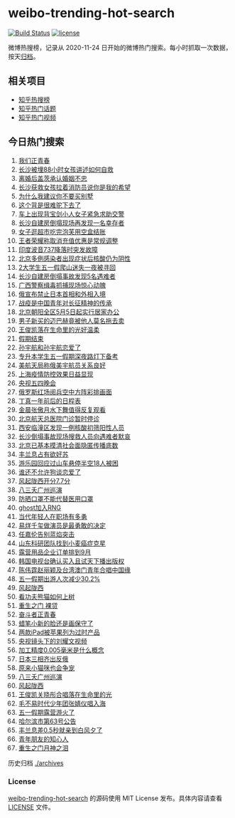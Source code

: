 # weibo-trending-hot-search

[![Build Status](https://github.com/justjavac/weibo-trending-hot-search/workflows/ci/badge.svg?branch=master)](https://github.com/justjavac/weibo-trending-hot-search/actions)
[![license](https://img.shields.io/github/license/justjavac/weibo-trending-hot-search)](https://github.com/justjavac/weibo-trending-hot-search/blob/master/LICENSE)

微博热搜榜，记录从 2020-11-24 日开始的微博热门搜索。每小时抓取一次数据，按天[归档](./archives)。

## 相关项目

- [知乎热搜榜](https://github.com/justjavac/zhihu-trending-top-search)
- [知乎热门话题](https://github.com/justjavac/zhihu-trending-hot-questions)
- [知乎热门视频](https://github.com/justjavac/zhihu-trending-hot-video)

## 今日热门搜索

<!-- BEGIN -->
<!-- 最后更新时间 Thu May 05 2022 05:17:59 GMT+0800 (China Standard Time) -->

1. [我们正青春](https://s.weibo.com//weibo?q=%23%E6%88%91%E4%BB%AC%E6%AD%A3%E9%9D%92%E6%98%A5%23&Refer=new_time)
1. [长沙被埋88小时女孩讲述如何自救](https://s.weibo.com//weibo?q=%23%E9%95%BF%E6%B2%99%E8%A2%AB%E5%9F%8B88%E5%B0%8F%E6%97%B6%E5%A5%B3%E5%AD%A9%E8%AE%B2%E8%BF%B0%E5%A6%82%E4%BD%95%E8%87%AA%E6%95%91%23&Refer=top)
1. [离婚后盖茨承认婚姻不忠](https://s.weibo.com//weibo?q=%23%E7%A6%BB%E5%A9%9A%E5%90%8E%E7%9B%96%E8%8C%A8%E6%89%BF%E8%AE%A4%E5%A9%9A%E5%A7%BB%E4%B8%8D%E5%BF%A0%23&Refer=top)
1. [长沙获救女孩拉着消防员说你是我的希望](https://s.weibo.com//weibo?q=%23%E9%95%BF%E6%B2%99%E8%8E%B7%E6%95%91%E5%A5%B3%E5%AD%A9%E6%8B%89%E7%9D%80%E6%B6%88%E9%98%B2%E5%91%98%E8%AF%B4%E4%BD%A0%E6%98%AF%E6%88%91%E7%9A%84%E5%B8%8C%E6%9C%9B%23&Refer=top)
1. [为什么我建议你不要买别墅](https://s.weibo.com//weibo?q=%23%E4%B8%BA%E4%BB%80%E4%B9%88%E6%88%91%E5%BB%BA%E8%AE%AE%E4%BD%A0%E4%B8%8D%E8%A6%81%E4%B9%B0%E5%88%AB%E5%A2%85%23&Refer=top)
1. [这个背是很难驼下去了](https://s.weibo.com//weibo?q=%23%E8%BF%99%E4%B8%AA%E8%83%8C%E6%98%AF%E5%BE%88%E9%9A%BE%E9%A9%BC%E4%B8%8B%E5%8E%BB%E4%BA%86%23&Refer=top)
1. [车上出现背宝剑小人女子紧急求助交警](https://s.weibo.com//weibo?q=%23%E8%BD%A6%E4%B8%8A%E5%87%BA%E7%8E%B0%E8%83%8C%E5%AE%9D%E5%89%91%E5%B0%8F%E4%BA%BA%E5%A5%B3%E5%AD%90%E7%B4%A7%E6%80%A5%E6%B1%82%E5%8A%A9%E4%BA%A4%E8%AD%A6%23&Refer=top)
1. [长沙自建房倒塌现场再发现一名幸存者](https://s.weibo.com//weibo?q=%23%E9%95%BF%E6%B2%99%E8%87%AA%E5%BB%BA%E6%88%BF%E5%80%92%E5%A1%8C%E7%8E%B0%E5%9C%BA%E5%86%8D%E5%8F%91%E7%8E%B0%E4%B8%80%E5%90%8D%E5%B9%B8%E5%AD%98%E8%80%85%23&Refer=top)
1. [女子逛超市吃完泡芙用空盒结账](https://s.weibo.com//weibo?q=%23%E5%A5%B3%E5%AD%90%E9%80%9B%E8%B6%85%E5%B8%82%E5%90%83%E5%AE%8C%E6%B3%A1%E8%8A%99%E7%94%A8%E7%A9%BA%E7%9B%92%E7%BB%93%E8%B4%A6%23&Refer=top)
1. [王者荣耀称取消充值优惠是常规调整](https://s.weibo.com//weibo?q=%23%E7%8E%8B%E8%80%85%E8%8D%A3%E8%80%80%E7%A7%B0%E5%8F%96%E6%B6%88%E5%85%85%E5%80%BC%E4%BC%98%E6%83%A0%E6%98%AF%E5%B8%B8%E8%A7%84%E8%B0%83%E6%95%B4%23&Refer=top)
1. [印度波音737降落时突发故障](https://s.weibo.com//weibo?q=%23%E5%8D%B0%E5%BA%A6%E6%B3%A2%E9%9F%B3737%E9%99%8D%E8%90%BD%E6%97%B6%E7%AA%81%E5%8F%91%E6%95%85%E9%9A%9C%23&Refer=top)
1. [北京多例感染者出现症状后核酸仍为阴性](https://s.weibo.com//weibo?q=%23%E5%8C%97%E4%BA%AC%E5%A4%9A%E4%BE%8B%E6%84%9F%E6%9F%93%E8%80%85%E5%87%BA%E7%8E%B0%E7%97%87%E7%8A%B6%E5%90%8E%E6%A0%B8%E9%85%B8%E4%BB%8D%E4%B8%BA%E9%98%B4%E6%80%A7%23&Refer=top)
1. [2大学生五一假爬山迷失一夜被寻回](https://s.weibo.com//weibo?q=%232%E5%A4%A7%E5%AD%A6%E7%94%9F%E4%BA%94%E4%B8%80%E5%81%87%E7%88%AC%E5%B1%B1%E8%BF%B7%E5%A4%B1%E4%B8%80%E5%A4%9C%E8%A2%AB%E5%AF%BB%E5%9B%9E%23&Refer=top)
1. [长沙自建房倒塌事故发现5名遇难者](https://s.weibo.com//weibo?q=%23%E9%95%BF%E6%B2%99%E8%87%AA%E5%BB%BA%E6%88%BF%E5%80%92%E5%A1%8C%E4%BA%8B%E6%95%85%E5%8F%91%E7%8E%B05%E5%90%8D%E9%81%87%E9%9A%BE%E8%80%85%23&Refer=top)
1. [广西警察缉毒抓捕现场惊心动魄](https://s.weibo.com//weibo?q=%23%E5%B9%BF%E8%A5%BF%E8%AD%A6%E5%AF%9F%E7%BC%89%E6%AF%92%E6%8A%93%E6%8D%95%E7%8E%B0%E5%9C%BA%E6%83%8A%E5%BF%83%E5%8A%A8%E9%AD%84%23&Refer=top)
1. [俄宣布禁止日本首相和外相入境](https://s.weibo.com//weibo?q=%23%E4%BF%84%E5%AE%A3%E5%B8%83%E7%A6%81%E6%AD%A2%E6%97%A5%E6%9C%AC%E9%A6%96%E7%9B%B8%E5%92%8C%E5%A4%96%E7%9B%B8%E5%85%A5%E5%A2%83%23&Refer=top)
1. [战疫是中国青年对长征精神的传承](https://s.weibo.com//weibo?q=%23%E6%88%98%E7%96%AB%E6%98%AF%E4%B8%AD%E5%9B%BD%E9%9D%92%E5%B9%B4%E5%AF%B9%E9%95%BF%E5%BE%81%E7%B2%BE%E7%A5%9E%E7%9A%84%E4%BC%A0%E6%89%BF%23&Refer=top)
1. [北京朝阳全区5月5日起实行居家办公](https://s.weibo.com//weibo?q=%23%E5%8C%97%E4%BA%AC%E6%9C%9D%E9%98%B3%E5%85%A8%E5%8C%BA5%E6%9C%885%E6%97%A5%E8%B5%B7%E5%AE%9E%E8%A1%8C%E5%B1%85%E5%AE%B6%E5%8A%9E%E5%85%AC%23&Refer=top)
1. [男子新买的迈巴赫竟被他人莫名拖去卖](https://s.weibo.com//weibo?q=%23%E7%94%B7%E5%AD%90%E6%96%B0%E4%B9%B0%E7%9A%84%E8%BF%88%E5%B7%B4%E8%B5%AB%E7%AB%9F%E8%A2%AB%E4%BB%96%E4%BA%BA%E8%8E%AB%E5%90%8D%E6%8B%96%E5%8E%BB%E5%8D%96%23&Refer=top)
1. [王俊凯落在生命里的光好温柔](https://s.weibo.com//weibo?q=%23%E7%8E%8B%E4%BF%8A%E5%87%AF%E8%90%BD%E5%9C%A8%E7%94%9F%E5%91%BD%E9%87%8C%E7%9A%84%E5%85%89%E5%A5%BD%E6%B8%A9%E6%9F%94%23&Refer=top)
1. [假期结束](https://s.weibo.com//weibo?q=%E5%81%87%E6%9C%9F%E7%BB%93%E6%9D%9F&Refer=top)
1. [孙宇航和孙宇航恋爱了](https://s.weibo.com//weibo?q=%23%E5%AD%99%E5%AE%87%E8%88%AA%E5%92%8C%E5%AD%99%E5%AE%87%E8%88%AA%E6%81%8B%E7%88%B1%E4%BA%86%23&Refer=top)
1. [专升本学生五一假期深夜路灯下备考](https://s.weibo.com//weibo?q=%23%E4%B8%93%E5%8D%87%E6%9C%AC%E5%AD%A6%E7%94%9F%E4%BA%94%E4%B8%80%E5%81%87%E6%9C%9F%E6%B7%B1%E5%A4%9C%E8%B7%AF%E7%81%AF%E4%B8%8B%E5%A4%87%E8%80%83%23&Refer=top)
1. [美航天局称俄美宇航员关系良好](https://s.weibo.com//weibo?q=%23%E7%BE%8E%E8%88%AA%E5%A4%A9%E5%B1%80%E7%A7%B0%E4%BF%84%E7%BE%8E%E5%AE%87%E8%88%AA%E5%91%98%E5%85%B3%E7%B3%BB%E8%89%AF%E5%A5%BD%23&Refer=top)
1. [上海疫情防控效果日益显现](https://s.weibo.com//weibo?q=%23%E4%B8%8A%E6%B5%B7%E7%96%AB%E6%83%85%E9%98%B2%E6%8E%A7%E6%95%88%E6%9E%9C%E6%97%A5%E7%9B%8A%E6%98%BE%E7%8E%B0%23&Refer=top)
1. [央视五四晚会](https://s.weibo.com//weibo?q=%E5%A4%AE%E8%A7%86%E4%BA%94%E5%9B%9B%E6%99%9A%E4%BC%9A&Refer=top)
1. [俄罗斯红场阅兵空中方阵彩排画面](https://s.weibo.com//weibo?q=%23%E4%BF%84%E7%BD%97%E6%96%AF%E7%BA%A2%E5%9C%BA%E9%98%85%E5%85%B5%E7%A9%BA%E4%B8%AD%E6%96%B9%E9%98%B5%E5%BD%A9%E6%8E%92%E7%94%BB%E9%9D%A2%23&Refer=top)
1. [丁真一年前后的日程表](https://s.weibo.com//weibo?q=%23%E4%B8%81%E7%9C%9F%E4%B8%80%E5%B9%B4%E5%89%8D%E5%90%8E%E7%9A%84%E6%97%A5%E7%A8%8B%E8%A1%A8%23&Refer=top)
1. [金晨张傲月水下舞值得反复观看](https://s.weibo.com//weibo?q=%23%E9%87%91%E6%99%A8%E5%BC%A0%E5%82%B2%E6%9C%88%E6%B0%B4%E4%B8%8B%E8%88%9E%E5%80%BC%E5%BE%97%E5%8F%8D%E5%A4%8D%E8%A7%82%E7%9C%8B%23&Refer=top)
1. [北京航天总医院门诊暂时停诊](https://s.weibo.com//weibo?q=%23%E5%8C%97%E4%BA%AC%E8%88%AA%E5%A4%A9%E6%80%BB%E5%8C%BB%E9%99%A2%E9%97%A8%E8%AF%8A%E6%9A%82%E6%97%B6%E5%81%9C%E8%AF%8A%23&Refer=top)
1. [西安临潼区发现一例核酸初筛阳性人员](https://s.weibo.com//weibo?q=%23%E8%A5%BF%E5%AE%89%E4%B8%B4%E6%BD%BC%E5%8C%BA%E5%8F%91%E7%8E%B0%E4%B8%80%E4%BE%8B%E6%A0%B8%E9%85%B8%E5%88%9D%E7%AD%9B%E9%98%B3%E6%80%A7%E4%BA%BA%E5%91%98%23&Refer=top)
1. [长沙倒塌事故现场搜救人员向遇难者默哀](https://s.weibo.com//weibo?q=%23%E9%95%BF%E6%B2%99%E5%80%92%E5%A1%8C%E4%BA%8B%E6%95%85%E7%8E%B0%E5%9C%BA%E6%90%9C%E6%95%91%E4%BA%BA%E5%91%98%E5%90%91%E9%81%87%E9%9A%BE%E8%80%85%E9%BB%98%E5%93%80%23&Refer=top)
1. [北京已基本摸清社会面隐匿传播底数](https://s.weibo.com//weibo?q=%23%E5%8C%97%E4%BA%AC%E5%B7%B2%E5%9F%BA%E6%9C%AC%E6%91%B8%E6%B8%85%E7%A4%BE%E4%BC%9A%E9%9D%A2%E9%9A%90%E5%8C%BF%E4%BC%A0%E6%92%AD%E5%BA%95%E6%95%B0%23&Refer=top)
1. [丰兰息占有欲好苏](https://s.weibo.com//weibo?q=%23%E4%B8%B0%E5%85%B0%E6%81%AF%E5%8D%A0%E6%9C%89%E6%AC%B2%E5%A5%BD%E8%8B%8F%23&Refer=top)
1. [游乐园回应过山车悬停半空18人被困](https://s.weibo.com//weibo?q=%23%E6%B8%B8%E4%B9%90%E5%9B%AD%E5%9B%9E%E5%BA%94%E8%BF%87%E5%B1%B1%E8%BD%A6%E6%82%AC%E5%81%9C%E5%8D%8A%E7%A9%BA18%E4%BA%BA%E8%A2%AB%E5%9B%B0%23&Refer=top)
1. [谁还不允许狗谈恋爱了](https://s.weibo.com//weibo?q=%23%E8%B0%81%E8%BF%98%E4%B8%8D%E5%85%81%E8%AE%B8%E7%8B%97%E8%B0%88%E6%81%8B%E7%88%B1%E4%BA%86%23&Refer=top)
1. [风起陇西开分7.7分](https://s.weibo.com//weibo?q=%23%E9%A3%8E%E8%B5%B7%E9%99%87%E8%A5%BF%E5%BC%80%E5%88%867.7%E5%88%86%23&Refer=top)
1. [八三夭广州巡演](https://s.weibo.com//weibo?q=%23%E5%85%AB%E4%B8%89%E5%A4%AD%E5%B9%BF%E5%B7%9E%E5%B7%A1%E6%BC%94%23&Refer=top)
1. [防晒口罩不能代替医用口罩](https://s.weibo.com//weibo?q=%23%E9%98%B2%E6%99%92%E5%8F%A3%E7%BD%A9%E4%B8%8D%E8%83%BD%E4%BB%A3%E6%9B%BF%E5%8C%BB%E7%94%A8%E5%8F%A3%E7%BD%A9%23&Refer=top)
1. [ghost加入RNG](https://s.weibo.com//weibo?q=%23ghost%E5%8A%A0%E5%85%A5RNG%23&Refer=top)
1. [当代年轻人在职场有多勇](https://s.weibo.com//weibo?q=%23%E5%BD%93%E4%BB%A3%E5%B9%B4%E8%BD%BB%E4%BA%BA%E5%9C%A8%E8%81%8C%E5%9C%BA%E6%9C%89%E5%A4%9A%E5%8B%87%23&Refer=top)
1. [易烊千玺做演员是最勇敢的决定](https://s.weibo.com//weibo?q=%23%E6%98%93%E7%83%8A%E5%8D%83%E7%8E%BA%E5%81%9A%E6%BC%94%E5%91%98%E6%98%AF%E6%9C%80%E5%8B%87%E6%95%A2%E7%9A%84%E5%86%B3%E5%AE%9A%23&Refer=top)
1. [任嘉伦告别蓝焰突击](https://s.weibo.com//weibo?q=%23%E4%BB%BB%E5%98%89%E4%BC%A6%E5%91%8A%E5%88%AB%E8%93%9D%E7%84%B0%E7%AA%81%E5%87%BB%23&Refer=top)
1. [山东科研团队找到小麦癌症克星](https://s.weibo.com//weibo?q=%23%E5%B1%B1%E4%B8%9C%E7%A7%91%E7%A0%94%E5%9B%A2%E9%98%9F%E6%89%BE%E5%88%B0%E5%B0%8F%E9%BA%A6%E7%99%8C%E7%97%87%E5%85%8B%E6%98%9F%23&Refer=top)
1. [露营用品企业订单排到9月](https://s.weibo.com//weibo?q=%23%E9%9C%B2%E8%90%A5%E7%94%A8%E5%93%81%E4%BC%81%E4%B8%9A%E8%AE%A2%E5%8D%95%E6%8E%92%E5%88%B09%E6%9C%88%23&Refer=top)
1. [韩国电视台确认买入且试天下播出版权](https://s.weibo.com//weibo?q=%23%E9%9F%A9%E5%9B%BD%E7%94%B5%E8%A7%86%E5%8F%B0%E7%A1%AE%E8%AE%A4%E4%B9%B0%E5%85%A5%E4%B8%94%E8%AF%95%E5%A4%A9%E4%B8%8B%E6%92%AD%E5%87%BA%E7%89%88%E6%9D%83%23&Refer=top)
1. [陈伟霆赵丽颖及台湾澳门青年合唱中国缘](https://s.weibo.com//weibo?q=%23%E9%99%88%E4%BC%9F%E9%9C%86%E8%B5%B5%E4%B8%BD%E9%A2%96%E5%8F%8A%E5%8F%B0%E6%B9%BE%E6%BE%B3%E9%97%A8%E9%9D%92%E5%B9%B4%E5%90%88%E5%94%B1%E4%B8%AD%E5%9B%BD%E7%BC%98%23&Refer=top)
1. [五一假期出游人次减少30.2%](https://s.weibo.com//weibo?q=%23%E4%BA%94%E4%B8%80%E5%81%87%E6%9C%9F%E5%87%BA%E6%B8%B8%E4%BA%BA%E6%AC%A1%E5%87%8F%E5%B0%9130.2%25%23&Refer=top)
1. [风起陇西](https://s.weibo.com//weibo?q=%E9%A3%8E%E8%B5%B7%E9%99%87%E8%A5%BF&Refer=top)
1. [看功夫熊猫如何上树](https://s.weibo.com//weibo?q=%23%E7%9C%8B%E5%8A%9F%E5%A4%AB%E7%86%8A%E7%8C%AB%E5%A6%82%E4%BD%95%E4%B8%8A%E6%A0%91%23&Refer=top)
1. [重生之门 裸贷](https://s.weibo.com//weibo?q=%E9%87%8D%E7%94%9F%E4%B9%8B%E9%97%A8%20%E8%A3%B8%E8%B4%B7&Refer=top)
1. [奋斗者正青春](https://s.weibo.com//weibo?q=%23%E5%A5%8B%E6%96%97%E8%80%85%E6%AD%A3%E9%9D%92%E6%98%A5%23&Refer=new_time)
1. [蜡笔小新的脸还是画保守了](https://s.weibo.com//weibo?q=%23%E8%9C%A1%E7%AC%94%E5%B0%8F%E6%96%B0%E7%9A%84%E8%84%B8%E8%BF%98%E6%98%AF%E7%94%BB%E4%BF%9D%E5%AE%88%E4%BA%86%23&Refer=top)
1. [两款iPad被苹果列为过时产品](https://s.weibo.com//weibo?q=%23%E4%B8%A4%E6%AC%BEiPad%E8%A2%AB%E8%8B%B9%E6%9E%9C%E5%88%97%E4%B8%BA%E8%BF%87%E6%97%B6%E4%BA%A7%E5%93%81%23&Refer=top)
1. [央视镜头下的刘耀文视频](https://s.weibo.com//weibo?q=%23%E5%A4%AE%E8%A7%86%E9%95%9C%E5%A4%B4%E4%B8%8B%E7%9A%84%E5%88%98%E8%80%80%E6%96%87%E8%A7%86%E9%A2%91%23&Refer=top)
1. [加工精度0.005毫米是什么概念](https://s.weibo.com//weibo?q=%23%E5%8A%A0%E5%B7%A5%E7%B2%BE%E5%BA%A60.005%E6%AF%AB%E7%B1%B3%E6%98%AF%E4%BB%80%E4%B9%88%E6%A6%82%E5%BF%B5%23&Refer=top)
1. [日本三相齐出反俄](https://s.weibo.com//weibo?q=%23%E6%97%A5%E6%9C%AC%E4%B8%89%E7%9B%B8%E9%BD%90%E5%87%BA%E5%8F%8D%E4%BF%84%23&Refer=top)
1. [原来小猫咪也会争宠](https://s.weibo.com//weibo?q=%23%E5%8E%9F%E6%9D%A5%E5%B0%8F%E7%8C%AB%E5%92%AA%E4%B9%9F%E4%BC%9A%E4%BA%89%E5%AE%A0%23&Refer=top)
1. [八三夭广州巡演](https://s.weibo.com//weibo?q=%E5%85%AB%E4%B8%89%E5%A4%AD%E5%B9%BF%E5%B7%9E%E5%B7%A1%E6%BC%94&Refer=top)
1. [风起陇西](https://s.weibo.com//weibo?q=%23%E9%A3%8E%E8%B5%B7%E9%99%87%E8%A5%BF%23&Refer=top)
1. [王俊凯关晓彤合唱落在生命里的光](https://s.weibo.com//weibo?q=%23%E7%8E%8B%E4%BF%8A%E5%87%AF%E5%85%B3%E6%99%93%E5%BD%A4%E5%90%88%E5%94%B1%E8%90%BD%E5%9C%A8%E7%94%9F%E5%91%BD%E9%87%8C%E7%9A%84%E5%85%89%23&Refer=top)
1. [毛不易时代少年团张婧仪唱入海](https://s.weibo.com//weibo?q=%23%E6%AF%9B%E4%B8%8D%E6%98%93%E6%97%B6%E4%BB%A3%E5%B0%91%E5%B9%B4%E5%9B%A2%E5%BC%A0%E5%A9%A7%E4%BB%AA%E5%94%B1%E5%85%A5%E6%B5%B7%23&Refer=top)
1. [五一假期露营游火了](https://s.weibo.com//weibo?q=%23%E4%BA%94%E4%B8%80%E5%81%87%E6%9C%9F%E9%9C%B2%E8%90%A5%E6%B8%B8%E7%81%AB%E4%BA%86%23&Refer=top)
1. [哈尔滨市第63号公告](https://s.weibo.com//weibo?q=%23%E5%93%88%E5%B0%94%E6%BB%A8%E5%B8%82%E7%AC%AC63%E5%8F%B7%E5%85%AC%E5%91%8A%23&Refer=top)
1. [丰兰息差0.5秒就亲到白风夕了](https://s.weibo.com//weibo?q=%23%E4%B8%B0%E5%85%B0%E6%81%AF%E5%B7%AE0.5%E7%A7%92%E5%B0%B1%E4%BA%B2%E5%88%B0%E7%99%BD%E9%A3%8E%E5%A4%95%E4%BA%86%23&Refer=top)
1. [青年朋友的知心人](https://s.weibo.com//weibo?q=%23%E9%9D%92%E5%B9%B4%E6%9C%8B%E5%8F%8B%E7%9A%84%E7%9F%A5%E5%BF%83%E4%BA%BA%23&Refer=new_time)
1. [重生之门月神之泪](https://s.weibo.com//weibo?q=%23%E9%87%8D%E7%94%9F%E4%B9%8B%E9%97%A8%E6%9C%88%E7%A5%9E%E4%B9%8B%E6%B3%AA%23&Refer=top)

<!-- END -->

历史归档 [./archives](./archives)

### License

[weibo-trending-hot-search](https://github.com/justjavac/weibo-trending-hot-search)
的源码使用 MIT License 发布。具体内容请查看 [LICENSE](./LICENSE) 文件。
